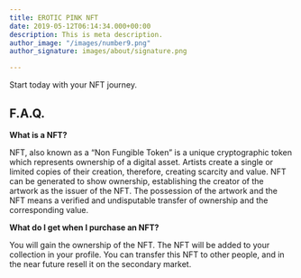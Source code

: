 ```yaml
---
title: EROTIC PINK NFT
date: 2019-05-12T06:14:34.000+00:00
description: This is meta description.
author_image: "/images/number9.png"
author_signature: images/about/signature.png

---
```

Start today with your NFT journey.

## **F.A.Q.**

**What is a NFT?**

NFT, also known as a “Non Fungible Token” is a unique cryptographic token which represents ownership of a digital asset. Artists create a single or limited copies of their creation, therefore, creating scarcity and value. NFT can be generated to show ownership, establishing the creator of the artwork as the issuer of the NFT. The possession of the artwork and the NFT means a verified and undisputable transfer of ownership and the corresponding value.

**What do I get when I purchase an NFT?**

You will gain the ownership of the NFT. The NFT will be added to your collection in your profile. You can transfer this NFT to other people, and in the near future resell it on the secondary market.